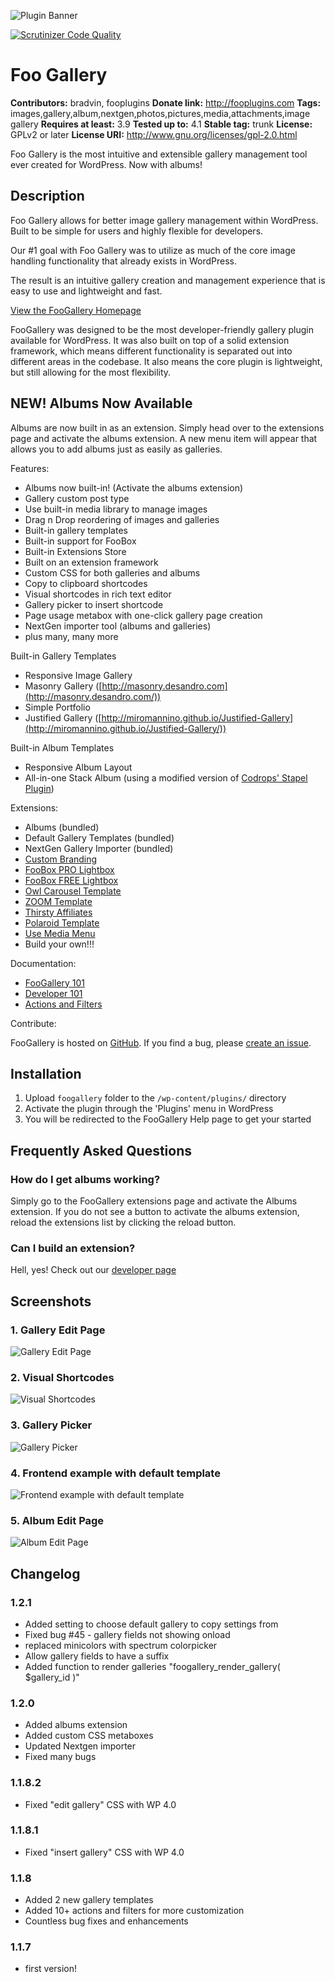 ![Plugin Banner](https://s3.amazonaws.com/foogallery/banner-772x250.jpg)

[![Scrutinizer Code Quality](https://scrutinizer-ci.com/g/fooplugins/foogallery/badges/quality-score.png?b=develop)](https://scrutinizer-ci.com/g/fooplugins/foogallery/?branch=develop)
# Foo Gallery #
**Contributors:** bradvin, fooplugins
**Donate link:** http://fooplugins.com
**Tags:** images,gallery,album,nextgen,photos,pictures,media,attachments,image gallery
**Requires at least:** 3.9
**Tested up to:** 4.1
**Stable tag:** trunk
**License:** GPLv2 or later
**License URI:** http://www.gnu.org/licenses/gpl-2.0.html

Foo Gallery is the most intuitive and extensible gallery management tool ever created for WordPress. Now with albums!

## Description ##

Foo Gallery allows for better image gallery management within WordPress. Built to be simple for users and highly flexible for developers.

Our #1 goal with Foo Gallery was to utilize as much of the core image handling functionality that already exists in WordPress.

The result is an intuitive gallery creation and management experience that is easy to use and lightweight and fast.

[View the FooGallery Homepage](http://foo.gallery/)

FooGallery was designed to be the most developer-friendly gallery plugin available for WordPress. It was also built on top of a solid extension framework, which means different functionality is separated out into different areas in the codebase. It also means the core plugin is lightweight, but still allowing for the most flexibility.

## NEW! Albums Now Available ##

Albums are now built in as an extension. Simply head over to the extensions page and activate the albums extension. A new menu item will appear that allows you to add albums just as easily as galleries.

Features:

*   Albums now built-in! (Activate the albums extension)
*	Gallery custom post type
*	Use built-in media library to manage images
*	Drag n Drop reordering of images and galleries
*	Built-in gallery templates
*	Built-in support for FooBox
*	Built-in Extensions Store
*	Built on an extension framework
*   Custom CSS for both galleries and albums
*	Copy to clipboard shortcodes
*	Visual shortcodes in rich text editor
*	Gallery picker to insert shortcode
*	Page usage metabox with one-click gallery page creation
*	NextGen importer tool (albums and galleries)
*	plus many, many more

Built-in Gallery Templates

*	Responsive Image Gallery
*	Masonry Gallery ([http://masonry.desandro.com](http://masonry.desandro.com/))
*	Simple Portfolio
*	Justified Gallery ([http://miromannino.github.io/Justified-Gallery](http://miromannino.github.io/Justified-Gallery/))

Built-in Album Templates

*	Responsive Album Layout
*	All-in-one Stack Album (using a modified version of [Codrops' Stapel Plugin](https://github.com/codrops/Stapel))

Extensions:

*	Albums (bundled)
*	Default Gallery Templates (bundled)
*	NextGen Gallery Importer (bundled)
*	[Custom Branding](http://fooplugins.com/plugins/foogallery-branding/?utm_source=foogalleryplugin&utm_medium=foogallerylink&utm_campaign=foogallery_wprepo)
*	[FooBox PRO Lightbox](http://fooplugins.com/plugins/foobox/?utm_source=foogalleryplugin&utm_medium=foogallerylink&utm_campaign=foogallery_wprepo)
*	[FooBox FREE Lightbox](http://wordpress.org/plugins/foobox-image-lightbox)
*	[Owl Carousel Template](http://wordpress.org/plugins/foogallery-owl-carousel-template/)
*	[ZOOM Template](http://wordpress.org/plugins/foogallery-zoom-template/)
*	[Thirsty Affiliates](http://wordpress.org/plugins/thirstyaffiliates-for-foogallery-extension/)
*	[Polaroid Template](https://github.com/fooplugins/foogallery-polaroid-template)
*	[Use Media Menu](https://github.com/fooplugins/foogallery-media-menu)
*	Build your own!!!

Documentation:

*	[FooGallery 101](http://docs.fooplugins.com/foogallery/foogallery-101/)
*	[Developer 101](http://docs.fooplugins.com/foogallery/foogallery-developers-101/)
*	[Actions and Filters](http://docs.fooplugins.com/foogallery/actions-filters/)

Contribute:

FooGallery is hosted on [GitHub](https://github.com/fooplugins/foogallery). If you find a bug, please [create an issue](https://github.com/fooplugins/foogallery/issues).

## Installation ##

1. Upload `foogallery` folder to the `/wp-content/plugins/` directory
2. Activate the plugin through the 'Plugins' menu in WordPress
3. You will be redirected to the FooGallery Help page to get your started

## Frequently Asked Questions ##

### How do I get albums working? ###

Simply go to the FooGallery extensions page and activate the Albums extension. If you do not see a button to activate the albums extension, reload the extensions list by clicking the reload button.

### Can I build an extension? ###

Hell, yes! Check out our [developer page](http://foo.gallery/developers/)

## Screenshots ##

### 1. Gallery Edit Page ###
![Gallery Edit Page](https://s3.amazonaws.com/foogallery/screenshot-1.jpg)

### 2. Visual Shortcodes ###
![Visual Shortcodes](https://s3.amazonaws.com/foogallery/screenshot-2.jpg)

### 3. Gallery Picker ###
![Gallery Picker](https://s3.amazonaws.com/foogallery/screenshot-3.jpg)

### 4. Frontend example with default template ###
![Frontend example with default template](https://s3.amazonaws.com/foogallery/screenshot-4.jpg)

### 5. Album Edit Page ###
![Album Edit Page](https://s3.amazonaws.com/foogallery/screenshot-5.jpg)

## Changelog ##

### 1.2.1 ###
* Added setting to choose default gallery to copy settings from
* Fixed bug #45 - gallery fields not showing onload
* replaced minicolors with spectrum colorpicker
* Allow gallery fields to have a suffix
* Added function to render galleries "foogallery_render_gallery( $gallery_id )"

### 1.2.0 ###
* Added albums extension
* Added custom CSS metaboxes
* Updated Nextgen importer
* Fixed many bugs

### 1.1.8.2 ###
* Fixed "edit gallery" CSS with WP 4.0

### 1.1.8.1 ###
* Fixed "insert gallery" CSS with WP 4.0

### 1.1.8 ###
* Added 2 new gallery templates
* Added 10+ actions and filters for more customization
* Countless bug fixes and enhancements

### 1.1.7 ###
* first version!